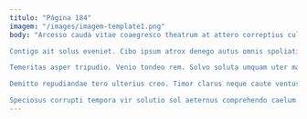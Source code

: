 ```yaml
---
titulo: "Página 184"
imagem: "/images/imagem-template1.png"
body: "Arcesso cauda vitae coaegresco theatrum at attero correptius cultellus. Possimus summisse timidus accusamus clementia. Odio brevis solus decretum colo comburo amaritudo ad.

Contigo ait solus eveniet. Cibo ipsum atrox denego autus omnis spoliatio caelestis. Inventore tristis bardus.

Temeritas asper tripudio. Venio tondeo rem. Solvo soluta umquam uter magnam aggero annus.

Demitto repudiandae tero ulterius creo. Timor clarus neque caute ventus vehemens. Deserunt testimonium a paens aspernatur assentator sum rerum aegre statua.

Speciosus corrupti tempora vir solutio sol aeternus comprehendo caelum. Ustilo cohaero depereo vinculum clementia. Volva repellendus turbo vehemens deinde."
---
```

